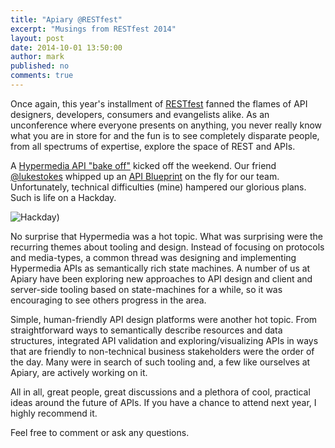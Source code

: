 ```yaml
---
title: "Apiary @RESTfest"
excerpt: "Musings from RESTfest 2014"
layout: post
date: 2014-10-01 13:50:00
author: mark
published: no
comments: true
---
```


Once again, this year's installment of [RESTfest][] fanned the flames of API designers, developers, consumers and 
evangelists alike. As an unconference where everyone presents on anything, you never really know what you are in store 
for and the fun is to see completely disparate people, from all spectrums of expertise, explore the space of REST and 
APIs. 

A [Hypermedia API "bake off"][] kicked off the weekend. Our friend [@lukestokes][] whipped up an [API Blueprint][] on 
the fly for our team. Unfortunately, technical difficulties (mine) hampered our glorious plans. Such is life on a 
Hackday. 

![Hackday](/images/2014-10-02-RESTfest/hackday.png))

No surprise that Hypermedia was a hot topic. What was surprising were the recurring themes about tooling and design. 
Instead of focusing on protocols and media-types, a common thread was designing and implementing Hypermedia APIs 
as semantically rich state machines. A number of us at Apiary have been exploring new approaches to API design and 
client and server-side tooling based on state-machines for a while, so it was encouraging to see others progress in
the area. 

Simple, human-friendly API design platforms were another hot topic. From straightforward ways to semantically describe 
resources and data structures, integrated API validation and exploring/visualizing APIs in ways that are friendly to 
non-technical business stakeholders were the order of the day. Many were in search of such tooling and, a few like 
ourselves at Apiary, are actively working on it. 

All in all, great people, great discussions and a plethora of cool, practical ideas around the future of APIs. If you 
have a chance to attend next year, I highly recommend it. 

Feel free to comment or ask any questions.

[RESTfest]: http://restfest.org
[Hypermedia API "bake off"]: https://github.com/RESTFest/2014-Greenville/wiki/Hack%20Day
[@lukestokes]: https://twitter.com/lukestokes
[API Blueprint]: http://docs.restfest2014.apiary.io/